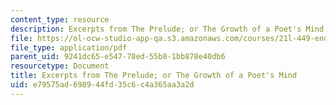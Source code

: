 ```yaml
---
content_type: resource
description: Excerpts from The Prelude; or The Growth of a Poet's Mind.
file: https://ol-ocw-studio-app-qa.s3.amazonaws.com/courses/21l-449-end-of-nature-spring-2002/e79575ad698944fd35c6c4a365aa3a2d_lecture11.pdf
file_type: application/pdf
parent_uid: 9241dc65-e547-78ed-55b8-1bb878e40db6
resourcetype: Document
title: Excerpts from The Prelude; or The Growth of a Poet's Mind
uid: e79575ad-6989-44fd-35c6-c4a365aa3a2d
---
```

